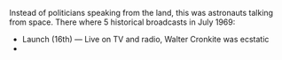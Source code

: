 Instead of politicians speaking from the land, this was astronauts talking from space. There where 5 historical broadcasts in July 1969: 

 - Launch (16th) — Live on TV and radio, Walter Cronkite was ecstatic
 - 